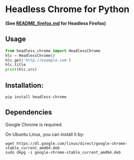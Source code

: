 # Headless Chrome for Python

**(See [README_firefox.md](README_firefox.md) for Headless Firefox)**

## Usage

```python
from headless_chrome import HeadlessChrome
hlc = HeadlessChrome()
hlc.get('http://example.com')
hlc.title
print(hlc.src)
```

## Installation:

    pip install headless-chrome

## Dependencies

Google Chrome is required.

On Ubuntu Linux, you can install it by:

    wget https://dl.google.com/linux/direct/google-chrome-stable_current_amd64.deb
    sudo dkpg -i google-chrome-stable_current_amd64.deb


